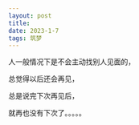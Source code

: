 ```yaml
---
layout: post
title: 
date: 2023-1-7
tags: 筑梦
---
```



人一般情况下是不会主动找别人见面的，

总觉得以后还会再见，

总是说完下次再见后，





就再也没有下次了。。。。。


